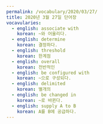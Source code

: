 ```yaml
---
permalink: /vocabulary/2020/03/27/
title: 2020년 3월 27일 단어장
vocavularies:
  - english: associate with
    korean: ~와 어울리다.
  - english: determine
    korean: 결정하다.
  - english: threshold
    korean: 한계점
  - english: overall
    korean: 전반적인
  - english: be configured with
    korean: ~으로 구성되다.
  - english: delimited
    korean: 별개의
  - english: be changed in
    korean: ~로 바뀐다.
  - english: supply A to B
    korean: A를 B에 공급하다.
---
```

